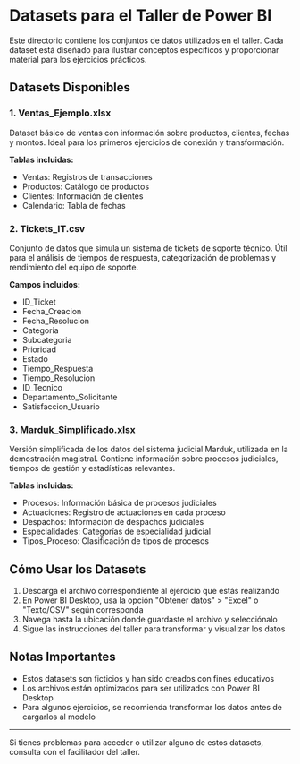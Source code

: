 # Datasets para el Taller de Power BI

Este directorio contiene los conjuntos de datos utilizados en el taller. Cada dataset está diseñado para ilustrar conceptos específicos y proporcionar material para los ejercicios prácticos.

## Datasets Disponibles

### 1. Ventas_Ejemplo.xlsx

Dataset básico de ventas con información sobre productos, clientes, fechas y montos. Ideal para los primeros ejercicios de conexión y transformación.

**Tablas incluidas:**
- Ventas: Registros de transacciones
- Productos: Catálogo de productos
- Clientes: Información de clientes
- Calendario: Tabla de fechas

### 2. Tickets_IT.csv

Conjunto de datos que simula un sistema de tickets de soporte técnico. Útil para el análisis de tiempos de respuesta, categorización de problemas y rendimiento del equipo de soporte.

**Campos incluidos:**
- ID_Ticket
- Fecha_Creacion
- Fecha_Resolucion
- Categoria
- Subcategoria
- Prioridad
- Estado
- Tiempo_Respuesta
- Tiempo_Resolucion
- ID_Tecnico
- Departamento_Solicitante
- Satisfaccion_Usuario

### 3. Marduk_Simplificado.xlsx

Versión simplificada de los datos del sistema judicial Marduk, utilizada en la demostración magistral. Contiene información sobre procesos judiciales, tiempos de gestión y estadísticas relevantes.

**Tablas incluidas:**
- Procesos: Información básica de procesos judiciales
- Actuaciones: Registro de actuaciones en cada proceso
- Despachos: Información de despachos judiciales
- Especialidades: Categorías de especialidad judicial
- Tipos_Proceso: Clasificación de tipos de procesos

## Cómo Usar los Datasets

1. Descarga el archivo correspondiente al ejercicio que estás realizando
2. En Power BI Desktop, usa la opción "Obtener datos" > "Excel" o "Texto/CSV" según corresponda
3. Navega hasta la ubicación donde guardaste el archivo y selecciónalo
4. Sigue las instrucciones del taller para transformar y visualizar los datos

## Notas Importantes

- Estos datasets son ficticios y han sido creados con fines educativos
- Los archivos están optimizados para ser utilizados con Power BI Desktop
- Para algunos ejercicios, se recomienda transformar los datos antes de cargarlos al modelo

---

Si tienes problemas para acceder o utilizar alguno de estos datasets, consulta con el facilitador del taller.
